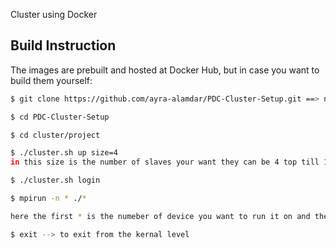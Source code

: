  Cluster using Docker
## Build Instruction

The images are prebuilt and hosted at Docker Hub, but in case you want to build them yourself:

```sh
$ git clone https://github.com/ayra-alamdar/PDC-Cluster-Setup.git ==> no need to do this every time

$ cd PDC-Cluster-Setup

$ cd cluster/project

$ ./cluster.sh up size=4
in this size is the number of slaves your want they can be 4 top till 100 :)

$ ./cluster.sh login

$ mpirun -n * ./*

here the first * is the numeber of device you want to run it on and the second * is the name of the exec file

$ exit --> to exit from the kernal level

```


